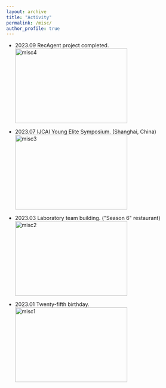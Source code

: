 ```yaml
---
layout: archive
title: "Activity"
permalink: /misc/
author_profile: true
---
```


- 2023.09 RecAgent project completed.
  <img src="../images/misc4.jpg" width = "300" height = "200" alt="misc4" align=center />

- 2023.07 IJCAI Young Elite Symposium. (Shanghai, China)
  <img src="../images/misc3.jpg" width = "300" height = "200" alt="misc3" align=center />
   
- 2023.03 Laboratory team building. ("Season 6" restaurant)
  <img src="../images/misc2.jpg" width = "300" height = "200" alt="misc2" align=center />
   
- 2023.01 Twenty-fifth birthday.
  <img src="../images/misc1.jpg" width = "300" height = "200" alt="misc1" align=center /> 
